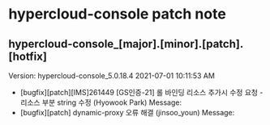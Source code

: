 # hypercloud-console patch note
## hypercloud-console_[major].[minor].[patch].[hotfix]
Version: hypercloud-console_5.0.18.4
2021-07-01  10:11:53 AM
- [bugfix][patch][IMS]261449 [GS인증-21]  롤 바인딩 리소스 추가시 수정 요청 - 리소스 부분 string 수정 (Hyowook Park) 
    Message: 
- [bugfix][patch] dynamic-proxy 오류 해결 (jinsoo_youn) 
    Message: 